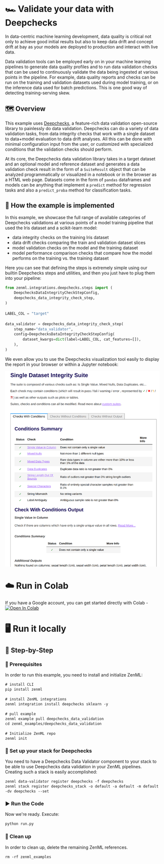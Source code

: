 # 🏎 Validate your data with Deepchecks
In data-centric machine learning development, data quality is critical not only
to achieve good initial results but also to keep data drift and concept drift
at bay as your models are deployed to production and interact with live data.

Data validation tools can be employed early on in your machine learning
pipelines to generate data quality profiles and to run data validation checks
that can be used to continuously validate the data being ingested at various
points in the pipeline. For example, data quality reports and checks can be
run on the training and validation datasets used during model training, or on
the inference data used for batch predictions. This is one good way of detecting
training-serving skew.

## 🗺 Overview
This example uses [Deepchecks](https://github.com/deepchecks/deepchecks), a
feature-rich data validation open-source library to painlessly do data validation.
Deepchecks can do a variety of data validation tasks, from data integrity checks
that work with a single dataset to data+model evaluation to data drift analyses.
All this can be done with minimal configuration input from the user, or
customized with specialized conditions that the validation checks should perform.

At its core, the Deepchecks data validation library takes in a target dataset and
an optional model and reference dataset and generates a data validation check
result in the form of a `SuiteResult` object that can be analyzed programmatically
or visualized in a notebook or in the browser as a HTML web page. 
Datasets come in the form of `pandas` dataframes and models can be anything
that implement a `predict` method for regression tasks and also a `predict_proba`
method for classification tasks.

## 🧰 How the example is implemented
In this example, we showcase the full range of available categories of Deepchecks
validations at various points of a model training pipeline that used the Iris
dataset and a scikit-learn model:

* data integrity checks on the training Iris dataset
* data drift checks comparing the train and validation dataset slices
* model validation checks on the model and the training dataset
* model performance comparison checks that compare how the model performs on
the training vs. the training dataset

Here you can see that defining the steps is extremely simple using our
builtin Deepchecks steps and utilities, and then you just have to plug them into
your pipeline:

```python
from zenml.integrations.deepchecks.steps import (
    DeepchecksDataIntegrityCheckStepConfig,
    deepchecks_data_integrity_check_step,
)

LABEL_COL = "target"

data_validator = deepchecks_data_integrity_check_step(
    step_name="data_validator",
    config=DeepchecksDataIntegrityCheckStepConfig(
        dataset_kwargs=dict(label=LABEL_COL, cat_features=[]),
    ),
)
```

We even allow you to use the Deepchecks visualization tool easily to display the 
report in your browser or within a Jupyter notebook:

![Deepchecks drift visualization UI](assets/drift_visualization.png)

# ☁️ Run in Colab
If you have a Google account, you can get started directly with Colab - [![Open In Colab](https://colab.research.google.com/assets/colab-badge.svg)](https://colab.research.google.com/github/github/zenml-io/zenml/blob/main/examples/deepchecks_data_validation/deepchecks.ipynb)

# 🖥 Run it locally

## 👣 Step-by-Step
### 📄 Prerequisites 
In order to run this example, you need to install and initialize ZenML:

```shell
# install CLI
pip install zenml

# install ZenML integrations
zenml integration install deepchecks sklearn -y

# pull example
zenml example pull deepchecks_data_validation
cd zenml_examples/deepchecks_data_validation

# Initialize ZenML repo
zenml init
```

### 🥞 Set up your stack for Deepchecks

You need to have a Deepchecks Data Validator component to your stack to be able to
use Deepchecks data validation in your ZenML pipelines. Creating such a stack is
easily accomplished:

```shell
zenml data-validator register deepchecks -f deepchecks
zenml stack register deepchecks_stack -o default -a default -m default -dv deepchecks --set
```

### ▶️ Run the Code
Now we're ready. Execute:

```bash
python run.py
```

### 🧽 Clean up
In order to clean up, delete the remaining ZenML references.

```shell
rm -rf zenml_examples
```
